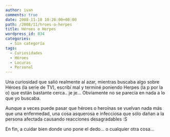 ```yaml
---
author: ivan
comments: true
date: 2008-11-18 10:28:00+00:00
path: /2008/11/hroes-o-herpes
title: Héroes o Herpes
wordpress_id: 834
categories:
  - Sin categoría
tags:
  - Curiosidades
  - Héroes
  - Locuras
  - Personal
---
```


Una curiosidad que salió realmente al azar, mientras buscaba algo sobre Héroes (la serie de TV), escribí mal y terminé poniendo Herpes (la p por la o) que están bastante cerca.. je je... Obviamente no se parecía en nada a lo que yo buscaba.

Aunque a veces puede pasar que héroes o heroínas se vuelvan nada más que una enfermedad, una cosa asquerosa e infecciosa que sólo dañan a la persona afectada causando reacciones desagradables :S

En fin, a cuidar bien donde uno pone el dedo... o cualquier otra cosa...
